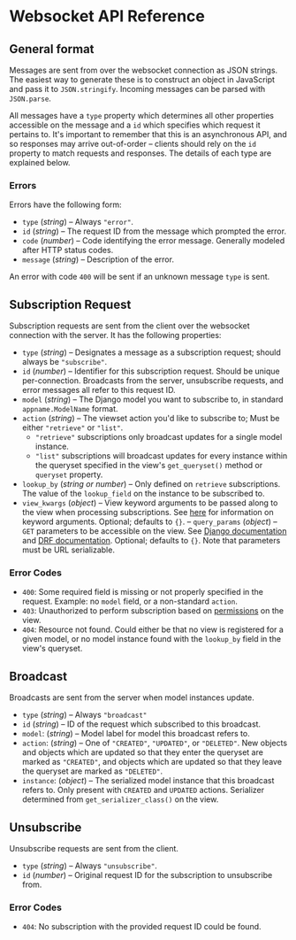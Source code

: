 # Websocket API Reference
## General format
Messages are sent from over the websocket connection
as JSON strings. The easiest way to generate these is to construct an object
in JavaScript and pass it to `JSON.stringify`. Incoming messages can be parsed with `JSON.parse`.

All messages have a `type` property which determines all other properties
accessible on the message
and a `id` which specifies which request it pertains to. It's
important to remember that this is an asynchronous API, and so responses
may arrive out-of-order – clients should rely on the `id` property to
match requests and responses. The details of each type are explained below.

### Errors
Errors have the following form:

- `type` (_string_) – Always `"error"`.
- `id` (_string_) – The request ID from the message which prompted the error.
- `code` (_number_) – Code identifying the error message. Generally modeled after HTTP status codes.
- `message` (_string_) – Description of the error.

An error with code `400` will be sent if an unknown message `type` is sent.

## Subscription Request
Subscription requests are sent from the client over the websocket connection with the server.
It has the following properties:

- `type` (_string_) – Designates a message as a subscription request; should always be `"subscribe"`.
- `id` (_number_) – Identifier for this subscription request. Should be unique
per-connection. Broadcasts from the server, unsubscribe requests, and error messages
all refer to this request ID.
- `model` (_string_) – The Django model you want to subscribe to, in standard
`appname.ModelName` format.
- `action` (_string_) – The viewset action you'd like to subscribe to;
Must be either `"retrieve"` or `"list"`.
    * `"retrieve"` subscriptions only broadcast updates for a single model instance.
    * `"list"` subscriptions will broadcast updates for every instance within the queryset
    specified in the view's `get_queryset()` method or `queryset` property.
- `lookup_by` (_string or number_) – Only defined on `retrieve` subscriptions. The value of the `lookup_field`
on the instance to be subscribed to.
- `view_kwargs` (_object_) – View keyword arguments to be passed along to the view when processing
subscriptions. See [here](https://docs.djangoproject.com/en/3.1/topics/http/urls/#how-django-processes-a-request)
for information on keyword arguments. Optional; defaults to `{}`.
– `query_params` (_object_) – `GET` parameters to be accessible on the view.
See [Django documentation](https://docs.djangoproject.com/en/3.1/ref/request-response/#django.http.HttpRequest.GET) 
and [DRF documentation](https://www.django-rest-framework.org/api-guide/requests/#query_params).
Optional; defaults to `{}`. Note that parameters must be URL serializable.

### Error Codes
- `400`: Some required field is missing or not properly specified in the request.
Example: no `model` field, or a non-standard `action`.
- `403`: Unauthorized to perform subscription based on
[permissions](https://www.django-rest-framework.org/api-guide/permissions/) on the view.
- `404`: Resource not found. Could either be that no view is registered for a given model,
or no model instance found with the `lookup_by` field in the view's queryset.


## Broadcast
Broadcasts are sent from the server when model instances update.

- `type` (_string_) – Always `"broadcast"`
- `id` (_string_) – ID of the request which subscribed to this broadcast.
- `model`: (_string_) – Model label for model this broadcast refers to.
- `action`: (_string_) – One of `"CREATED"`, `"UPDATED"`, or `"DELETED"`.
New objects and objects which are updated so that they enter the queryset
are marked as `"CREATED"`, and objects which are updated so that they leave
the queryset are marked as `"DELETED"`.
- `instance`: (_object_) – The serialized model instance that this broadcast
refers to. Only present with `CREATED` and `UPDATED` actions. Serializer
determined from `get_serializer_class()` on the view.


## Unsubscribe
Unsubscribe requests are sent from the client.

- `type` (_string_) – Always `"unsubscribe"`.
- `id` (_number_) – Original request ID for the subscription to unsubscribe from.

### Error Codes
- `404`: No subscription with the provided request ID could be found.
